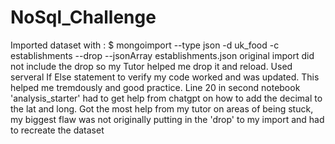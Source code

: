# NoSql_Challenge
Imported dataset with : $ mongoimport --type json -d uk_food -c establishments --drop --jsonArray establishments.json
original import did not include the drop so my Tutor helped me drop it and reload.
Used serveral If Else statement to verify my code worked and was updated.  This helped me tremdously and good practice.
Line 20 in second notebook 'analysis_starter' had to get help from chatgpt on how to add the decimal to the lat and long. 
Got the most help from my tutor on areas of being stuck, my biggest flaw was not originally putting in the 'drop' to my import and had to recreate the dataset
